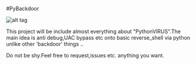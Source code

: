 #PyBackdoor

![alt tag](http://i.hizliresim.com/A7jn3L.png)



This project will be include almost everything about "PythonVIRUS".The main idea is anti debug,UAC bypass etc onto basic reverse_shell via python unlike other 'backdoor' things ..



Do not be shy.Feel free to  request,issues etc. anything you want.
